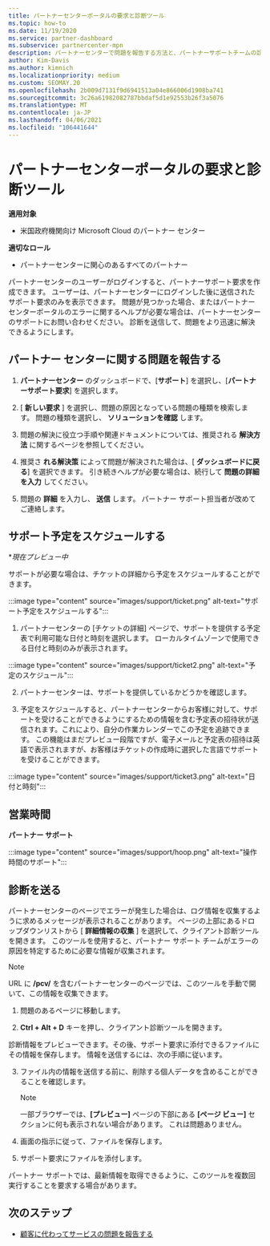 ```yaml
---
title: パートナーセンターポータルの要求と診断ツール
ms.topic: how-to
ms.date: 11/19/2020
ms.service: partner-dashboard
ms.subservice: partnercenter-mpn
description: パートナーセンターで問題を報告する方法と、パートナーサポートチームの診断情報を収集する方法について説明します。
author: Kim-Davis
ms.author: kimnich
ms.localizationpriority: medium
ms.custom: SEOMAY.20
ms.openlocfilehash: 2b009d7131f9d6941513a04e866006d1908ba741
ms.sourcegitcommit: 3c26a61982082787bbdaf5d1e92553b26f3a5076
ms.translationtype: MT
ms.contentlocale: ja-JP
ms.lasthandoff: 04/06/2021
ms.locfileid: "106441644"
---
```

# <a name="partner-center-portal-requests-and-diagnostic-tool"></a>パートナーセンターポータルの要求と診断ツール

**適用対象**

- 米国政府機関向け Microsoft Cloud のパートナー センター

**適切なロール**

- パートナーセンターに関心のあるすべてのパートナー

パートナーセンターのユーザーがログインすると、パートナーサポート要求を作成できます。 ユーザーは、パートナーセンターにログインした後に送信されたサポート要求のみを表示できます。
問題が見つかった場合、またはパートナーセンターポータルのエラーに関するヘルプが必要な場合は、パートナーセンターのサポートにお問い合わせください。 診断を送信して、問題をより迅速に解決できるようにします。

## <a name="report-a-problem-with-the-partner-center"></a>パートナー センターに関する問題を報告する

1. **パートナーセンター** のダッシュボードで、[**サポート**] を選択し、[**パートナーサポート要求**] を選択します。

2. [ **新しい要求** ] を選択し、問題の原因となっている問題の種類を検索します。 問題の種類を選択し、 **ソリューションを確認** します。

3. 問題の解決に役立つ手順や関連ドキュメントについては、推奨される **解決方法** に関するページを参照してください。

4. 推奨さ **れる解決策** によって問題が解決された場合は、[ **ダッシュボードに戻る**] を選択できます。 引き続きヘルプが必要な場合は、続行して **問題の詳細を入力** してください。

5. 問題の **詳細** を入力し、 **送信** します。 パートナー サポート担当者が改めてご連絡します。

## <a name="schedule-a-support-appointment"></a>サポート予定をスケジュールする 

**現在プレビュー中*

サポートが必要な場合は、チケットの詳細から予定をスケジュールすることができます。

:::image type="content" source="images/support/ticket.png" alt-text="サポート予定をスケジュールする":::

1.  パートナーセンターの [チケットの詳細] ページで、サポートを提供する予定表で利用可能な日付と時刻を選択します。 ローカルタイムゾーンで使用できる日付と時刻のみが表示されます。

:::image type="content" source="images/support/ticket2.png" alt-text="予定のスケジュール":::

2. パートナーセンターは、サポートを提供しているかどうかを確認します。

1. 予定をスケジュールすると、パートナーセンターからお客様に対して、サポートを受けることができるようにするための情報を含む予定表の招待状が送信されます。これにより、自分の作業カレンダーでこの予定を追跡できます。  この機能はまだプレビュー段階ですが、電子メールと予定表の招待は英語で表示されますが、お客様はチケットの作成時に選択した言語でサポートを受けることができます。

:::image type="content" source="images/support/ticket3.png" alt-text="日付と時刻":::

## <a name="hours-of-operation"></a>営業時間

**パートナー サポート**

:::image type="content" source="images/support/hoop.png" alt-text="操作時間のサポート":::

## <a name="send-diagnostics"></a>診断を送る

パートナーセンターのページでエラーが発生した場合は、ログ情報を収集するように求めるメッセージが表示されることがあります。 ページの上部にあるドロップダウンリストから [ **詳細情報の収集** ] を選択して、クライアント診断ツールを開きます。 このツールを使用すると、パートナー サポート チームがエラーの原因を特定するために必要な情報が収集されます。 

>[!NOTE]
>URL に **/pcv/** を含むパートナーセンターのページでは、このツールを手動で開いて、この情報を収集できます。

1. 問題のあるページに移動します。

2. **Ctrl + Alt + D** キーを押し、クライアント診断ツールを開きます。

診断情報をプレビューできます。その後、サポート要求に添付できるファイルにその情報を保存します。 情報を送信するには、次の手順に従います。

3. ファイル内の情報を送信する前に、削除する個人データを含めることができることを確認します。

    >[!NOTE]
    >一部ブラウザーでは、**[プレビュー]** ページの下部にある **[ページ ビュー]** セクションに何も表示されない場合があります。 これは問題ありません。

4. 画面の指示に従って、ファイルを保存します。

5. サポート要求にファイルを添付します。

パートナー サポートでは、最新情報を取得できるように、このツールを複数回実行することを要求する場合があります。

## <a name="next-steps"></a>次のステップ

- [顧客に代わってサービスの問題を報告する](report-problems-on-behalf-of-a-customer.md)
